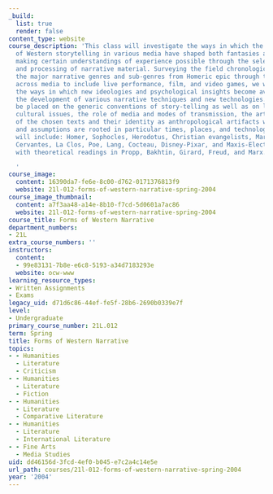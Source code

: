 ```yaml
---
_build:
  list: true
  render: false
content_type: website
course_description: 'This class will investigate the ways in which the formal aspects
  of Western storytelling in various media have shaped both fantasies and perceptions,
  making certain understandings of experience possible through the selection, arrangement,
  and processing of narrative material. Surveying the field chronologically across
  the major narrative genres and sub-genres from Homeric epic through the novel and
  across media to include live performance, film, and video games, we will be examining
  the ways in which new ideologies and psychological insights become available through
  the development of various narrative techniques and new technologies. Emphasis will
  be placed on the generic conventions of story-telling as well as on literary and
  cultural issues, the role of media and modes of transmission, the artistic significance
  of the chosen texts and their identity as anthropological artifacts whose conventions
  and assumptions are rooted in particular times, places, and technologies. Authors
  will include: Homer, Sophocles, Herodotus, Christian evangelists, Marie de France,
  Cervantes, La Clos, Poe, Lang, Cocteau, Disney-Pixar, and Maxis-Electronic Arts,
  with theoretical readings in Propp, Bakhtin, Girard, Freud, and Marx.

  '
course_image:
  content: 16390da7-fe6e-8c00-d762-0171376813f9
  website: 21l-012-forms-of-western-narrative-spring-2004
course_image_thumbnail:
  content: a7f3aa48-a14e-8b10-f7cd-5d0601a7ac86
  website: 21l-012-forms-of-western-narrative-spring-2004
course_title: Forms of Western Narrative
department_numbers:
- 21L
extra_course_numbers: ''
instructors:
  content:
  - 99e83131-7b8e-e6c8-5193-a34d7183293e
  website: ocw-www
learning_resource_types:
- Written Assignments
- Exams
legacy_uid: d71d6c86-44ef-fe5f-28b6-2690b0339e7f
level:
- Undergraduate
primary_course_number: 21L.012
term: Spring
title: Forms of Western Narrative
topics:
- - Humanities
  - Literature
  - Criticism
- - Humanities
  - Literature
  - Fiction
- - Humanities
  - Literature
  - Comparative Literature
- - Humanities
  - Literature
  - International Literature
- - Fine Arts
  - Media Studies
uid: dd46156d-3fcd-4ef0-b045-e7c2a4c14e5e
url_path: courses/21l-012-forms-of-western-narrative-spring-2004
year: '2004'
---
```

